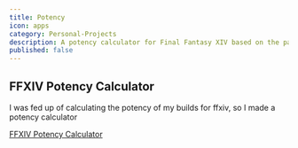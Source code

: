 ```yaml
---
title: Potency
icon: apps
category: Personal-Projects
description: A potency calculator for Final Fantasy XIV based on the patch 3.4 weightings
published: false
---
```


## FFXIV Potency Calculator

I was fed up of calculating the potency of my builds for ffxiv, so I made a potency calculator

<p data-height="520" data-theme-id="28283" data-slug-hash="dvGoEM" data-default-tab="result" data-user="zephyr" data-embed-version="2" data-pen-title="FFXIV Potency Calculator" class="codepen">
    <a href="http://codepen.io/zephyr/pen/dvGoEM/">FFXIV Potency Calculator</a>
</p>
<script src="https://production-assets.codepen.io/assets/embed/ei.js"></script>
